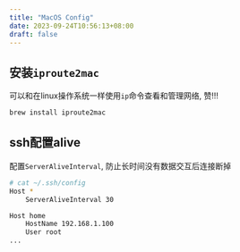 ```yaml
---
title: "MacOS Config"
date: 2023-09-24T10:56:13+08:00
draft: false
---
```


## 安装`iproute2mac`

可以和在linux操作系统一样使用`ip`命令查看和管理网络, 赞!!!

```bash
brew install iproute2mac
```

## ssh配置alive

配置`ServerAliveInterval`, 防止长时间没有数据交互后连接断掉

```bash
# cat ~/.ssh/config
Host *
    ServerAliveInterval 30

Host home
    HostName 192.168.1.100
    User root
...
```